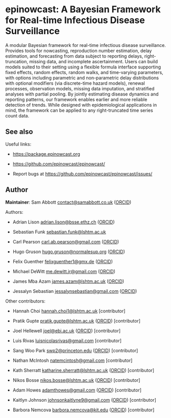 # epinowcast: A Bayesian Framework for Real-time Infectious Disease Surveillance

A modular Bayesian framework for real-time infectious disease
surveillance. Provides tools for nowcasting, reproduction number
estimation, delay estimation, and forecasting from data subject to
reporting delays, right-truncation, missing data, and incomplete
ascertainment. Users can build models suited to their setting using a
flexible formula interface supporting fixed effects, random effects,
random walks, and time-varying parameters, with options including
parametric and non-parametric delay distributions with optional
modifiers (via discrete-time hazard models), renewal processes,
observation models, missing data imputation, and stratified analyses
with partial pooling. By jointly estimating disease dynamics and
reporting patterns, our framework enables earlier and more reliable
detection of trends. While designed with epidemiological applications in
mind, the framework can be applied to any right-truncated time series
count data.

## See also

Useful links:

- <https://package.epinowcast.org>

- <https://github.com/epinowcast/epinowcast/>

- Report bugs at <https://github.com/epinowcast/epinowcast/issues/>

## Author

**Maintainer**: Sam Abbott <contact@samabbott.co.uk>
([ORCID](https://orcid.org/0000-0001-8057-8037))

Authors:

- Adrian Lison <adrian.lison@bsse.ethz.ch>
  ([ORCID](https://orcid.org/0000-0002-6822-8437))

- Sebastian Funk <sebastian.funk@lshtm.ac.uk>

- Carl Pearson <carl.ab.pearson@gmail.com>
  ([ORCID](https://orcid.org/0000-0003-0701-7860))

- Hugo Gruson <hugo.gruson@normalesup.org>
  ([ORCID](https://orcid.org/0000-0002-4094-1476))

- Felix Guenther <felixguenther1@gmx.de>
  ([ORCID](https://orcid.org/0000-0001-6582-1174))

- Michael DeWitt <me.dewitt.jr@gmail.com>
  ([ORCID](https://orcid.org/0000-0001-8940-1967))

- James Mba Azam <james.azam@lshtm.ac.uk>
  ([ORCID](https://orcid.org/0000-0001-5782-7330))

- Jessalyn Sebastian <jessalynsebastian@gmail.com>
  ([ORCID](https://orcid.org/0000-0002-1768-3229))

Other contributors:

- Hannah Choi <hannah.choi1@lshtm.ac.uk> \[contributor\]

- Pratik Gupte <pratik.gupte@lshtm.ac.uk>
  ([ORCID](https://orcid.org/0000-0001-5294-7819)) \[contributor\]

- Joel Hellewell <joel@ebi.ac.uk>
  ([ORCID](https://orcid.org/0000-0003-2683-0849)) \[contributor\]

- Luis Rivas <luisnicolasrivas@gmail.com> \[contributor\]

- Sang Woo Park <swp2@princeton.edu>
  ([ORCID](https://orcid.org/0000-0003-2202-3361)) \[contributor\]

- Nathan McIntosh <natemcintosh@gmail.com> \[contributor\]

- Kath Sherratt <katharine.sherratt@lshtm.ac.uk>
  ([ORCID](https://orcid.org/0000-0003-2049-3423)) \[contributor\]

- Nikos Bosse <nikos.bosse@lshtm.ac.uk>
  ([ORCID](https://orcid.org/0000-0002-7750-5280)) \[contributor\]

- Adam Howes <adamthowes@gmail.com>
  ([ORCID](https://orcid.org/0000-0003-2386-4031)) \[contributor\]

- Kaitlyn Johnson <johnsonkaitlyne9@gmail.com>
  ([ORCID](https://orcid.org/0000-0001-8011-0012)) \[contributor\]

- Barbora Nemcova <barbora.nemcova@kit.edu>
  ([ORCID](https://orcid.org/0009-0004-7565-4145)) \[contributor\]

